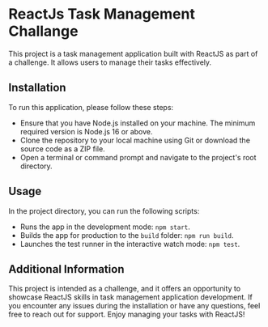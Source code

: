 # ReactJs Task Management Challange

This project is a task management application built with ReactJS as part of a challenge. It allows users to manage their tasks effectively.

## Installation

To run this application, please follow these steps:

- Ensure that you have Node.js installed on your machine. The minimum required version is Node.js 16 or above.
- Clone the repository to your local machine using Git or download the source code as a ZIP file.
- Open a terminal or command prompt and navigate to the project's root directory.

## Usage

In the project directory, you can run the following scripts:

- Runs the app in the development mode: `npm start`.
- Builds the app for production to the `build` folder: `npm run build`.
- Launches the test runner in the interactive watch mode: `npm test`.

## Additional Information

This project is intended as a challenge, and it offers an opportunity to showcase ReactJS skills in task management application development. If you encounter any issues during the installation or have any questions, feel free to reach out for support. Enjoy managing your tasks with ReactJS!
